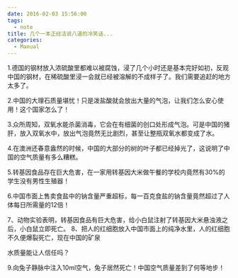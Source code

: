 ```yaml
---
date: 2016-02-03 15:56:00
tags:
  - note
title: 几个一本正经活说八道的冷笑话...
categories:
  - Manual
---
```


1.德国的钢材放入浓硫酸里都难以被腐蚀，浸了几个小时还是基本完好如初，反观中国的钢材，在稀硫酸里浸一会就已经被溶解的不成样子了。我们需要追赶的地方太多了。

2.中国的大理石质量堪忧！只是泼盐酸就会放出大量的气泡，让我们怎么安心使用！这个国家怎么了！

3.众所周知，双氧水能杀菌消毒，它会在有细菌的创口处形成气泡。可是中国的猪肝，放入双氧水中，放出气泡竟然无比剧烈，甚至让整瓶双氧水都变成了水。

4.在澳洲还春意盎然的时候，中国的大部分的树的叶子都已经掉光了，这说明了中国的空气质量有多么糟糕。

5.转基因食品存在巨大危害，在一家用转基因大米做午餐的学校内竟然有30%的学生没有男性生殖器！

6.中国市面上售卖食盐中的钠含量严重超标，每一百克食盐的钠含量竟然超过了人体每日所需量的12倍！

7、动物实验表明，转基因食品有巨大危害，给小白鼠注射了转基因大米悬浊液之后，小白鼠立即死亡。
8、把人的红细胞放入中国市面上的纯净水里，人的红细胞不久便爆裂死亡，现在中国的矿泉

水质量能让人信任吗？

9.向兔子静脉中注入10ml空气，兔子居然死亡！中国空气质量差到了何等地步！